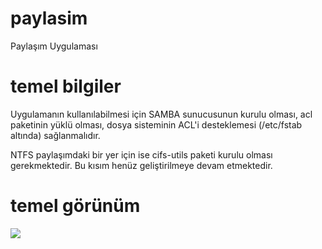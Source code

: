 # paylasim
Paylaşım Uygulaması

# temel bilgiler
Uygulamanın kullanılabilmesi için SAMBA sunucusunun kurulu olması, acl paketinin yüklü olması, dosya sisteminin ACL'i desteklemesi (/etc/fstab altında) sağlanmalıdır.

NTFS paylaşımdaki bir yer için ise cifs-utils paketi kurulu olması gerekmektedir. Bu kısım henüz geliştirilmeye devam etmektedir.

# temel görünüm

<img src="https://user-images.githubusercontent.com/260880/74130817-0cf97580-4bf4-11ea-8bf6-09356066cb05.png">

